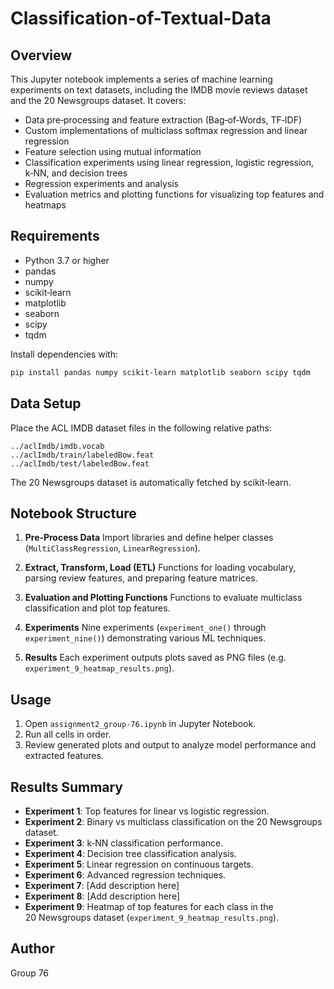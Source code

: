# Classification-of-Textual-Data

## Overview
This Jupyter notebook implements a series of machine learning experiments on text datasets, including the IMDB movie reviews dataset and the 20 Newsgroups dataset. It covers:

- Data pre‑processing and feature extraction (Bag‑of‑Words, TF‑IDF)
- Custom implementations of multiclass softmax regression and linear regression
- Feature selection using mutual information
- Classification experiments using linear regression, logistic regression, k‑NN, and decision trees
- Regression experiments and analysis
- Evaluation metrics and plotting functions for visualizing top features and heatmaps

## Requirements
- Python 3.7 or higher
- pandas
- numpy
- scikit‑learn
- matplotlib
- seaborn
- scipy
- tqdm

Install dependencies with:

```bash
pip install pandas numpy scikit-learn matplotlib seaborn scipy tqdm
```

## Data Setup
Place the ACL IMDB dataset files in the following relative paths:

```
../aclImdb/imdb.vocab
../aclImdb/train/labeledBow.feat
../aclImdb/test/labeledBow.feat
```

The 20 Newsgroups dataset is automatically fetched by scikit‑learn.

## Notebook Structure
1. **Pre‑Process Data**
   Import libraries and define helper classes (`MultiClassRegression`, `LinearRegression`).

2. **Extract, Transform, Load (ETL)**
   Functions for loading vocabulary, parsing review features, and preparing feature matrices.

3. **Evaluation and Plotting Functions**
   Functions to evaluate multiclass classification and plot top features.

4. **Experiments**
   Nine experiments (`experiment_one()` through `experiment_nine()`) demonstrating various ML techniques.

5. **Results**
   Each experiment outputs plots saved as PNG files (e.g. `experiment_9_heatmap_results.png`).

## Usage
1. Open `assignment2_group-76.ipynb` in Jupyter Notebook.
2. Run all cells in order.
3. Review generated plots and output to analyze model performance and extracted features.

## Results Summary
- **Experiment 1**: Top features for linear vs logistic regression.
- **Experiment 2**: Binary vs multiclass classification on the 20 Newsgroups dataset.
- **Experiment 3**: k‑NN classification performance.
- **Experiment 4**: Decision tree classification analysis.
- **Experiment 5**: Linear regression on continuous targets.
- **Experiment 6**: Advanced regression techniques.
- **Experiment 7**: [Add description here]
- **Experiment 8**: [Add description here]
- **Experiment 9**: Heatmap of top features for each class in the 20 Newsgroups dataset (`experiment_9_heatmap_results.png`).

## Author
Group 76


